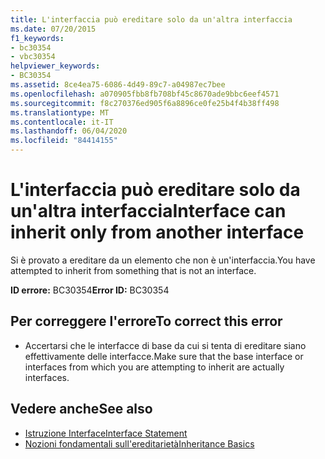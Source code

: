 ```yaml
---
title: L'interfaccia può ereditare solo da un'altra interfaccia
ms.date: 07/20/2015
f1_keywords:
- bc30354
- vbc30354
helpviewer_keywords:
- BC30354
ms.assetid: 8ce4ea75-6086-4d49-89c7-a04987ec7bee
ms.openlocfilehash: a070905fbb8fb708bf45c8670ade9bbc6eef4571
ms.sourcegitcommit: f8c270376ed905f6a8896ce0fe25b4f4b38ff498
ms.translationtype: MT
ms.contentlocale: it-IT
ms.lasthandoff: 06/04/2020
ms.locfileid: "84414155"
---
```

# <a name="interface-can-inherit-only-from-another-interface"></a><span data-ttu-id="b4f27-102">L'interfaccia può ereditare solo da un'altra interfaccia</span><span class="sxs-lookup"><span data-stu-id="b4f27-102">Interface can inherit only from another interface</span></span>
<span data-ttu-id="b4f27-103">Si è provato a ereditare da un elemento che non è un'interfaccia.</span><span class="sxs-lookup"><span data-stu-id="b4f27-103">You have attempted to inherit from something that is not an interface.</span></span>  
  
 <span data-ttu-id="b4f27-104">**ID errore:** BC30354</span><span class="sxs-lookup"><span data-stu-id="b4f27-104">**Error ID:** BC30354</span></span>  
  
## <a name="to-correct-this-error"></a><span data-ttu-id="b4f27-105">Per correggere l'errore</span><span class="sxs-lookup"><span data-stu-id="b4f27-105">To correct this error</span></span>  
  
- <span data-ttu-id="b4f27-106">Accertarsi che le interfacce di base da cui si tenta di ereditare siano effettivamente delle interfacce.</span><span class="sxs-lookup"><span data-stu-id="b4f27-106">Make sure that the base interface or interfaces from which you are attempting to inherit are actually interfaces.</span></span>  
  
## <a name="see-also"></a><span data-ttu-id="b4f27-107">Vedere anche</span><span class="sxs-lookup"><span data-stu-id="b4f27-107">See also</span></span>

- [<span data-ttu-id="b4f27-108">Istruzione Interface</span><span class="sxs-lookup"><span data-stu-id="b4f27-108">Interface Statement</span></span>](../language-reference/statements/interface-statement.md)
- [<span data-ttu-id="b4f27-109">Nozioni fondamentali sull'ereditarietà</span><span class="sxs-lookup"><span data-stu-id="b4f27-109">Inheritance Basics</span></span>](../programming-guide/language-features/objects-and-classes/inheritance-basics.md)
